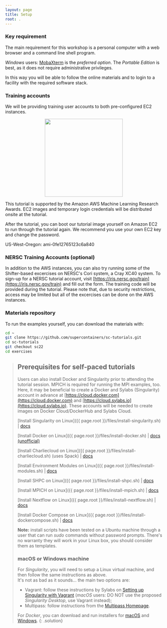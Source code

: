 ```yaml
---
layout: page
title: Setup
root: .
---
```



### Key requirement

The main requirement for this workshop is a personal computer with a web browser and a command line shell program.  

*Windows* users: [MobaXterm](https://mobaxterm.mobatek.net/download-home-edition.html) is the *preferred option*.  The *Portable Edition* is best, as it does not require administrative privileges.  
<!--Other acceptable options would be [Visual Studio Code](https://code.visualstudio.com/) or PuTTY, but you will also need to install [Cygwin/X](https://x.cygwin.com) to run the example on X11 applications.  -->
In this way you will be able to follow the online materials and to login to a facility with the required software stack.


### Training accounts

We will be providing training user accounts to both pre-configured EC2 instances.

<div style="text-align:center"><img src="fig/AWS_logo.png" width="250"></div>

This tutorial is supported by the Amazon AWS Machine Learning Research Awards. EC2 images and temporary login credentials will be distributed onsite at the tutorial.

After the tutorial, you can boot our tutorial image yourself on Amazon EC2 to run through the tutorial again. We recommend you use your own EC2 key and change the password.

US-West-Oregon: ami-0fe12765123c6a840


### NERSC Training Accounts (optional)

In addition to the AWS instances, you can also try running some of the Shifter-based excercises on NERSC's Cori system, a Cray XC40 system.  To sign-up for a NERSC tutorial account, visit
[https://iris.nersc.gov/train](https://iris.nersc.gov/train) and fill out the form.  The training code will be provided during the tutorial.  Please note that, due to security
restrictions, access may be limited but all of the excercises can be done on the AWS instances.


### Materials repository

To run the examples yourself, you can download the materials with:

```bash
cd ~
git clone https://github.com/supercontainers/sc-tutorials.git
cd sc-tutorials
git checkout sc22
cd exercises
```


> ## Prerequisites for self-paced tutorials
> 
> Users can also install Docker and Singularity prior to attending the tutorial session.  MPICH is required for running the MPI examples, too.  
> Here, it may be beneficial to create a Docker and Sylabs (Singularity) account in advance at [https://cloud.docker.com](https://cloud.docker.com) and [https://cloud.sylabs.io](https://cloud.sylabs.io).  These accounts will be needed to create images on Docker Cloud/DockerHub and Sylabs Cloud.
> 
> [Install Singularity on Linux]({{ page.root }}/files/install-singularity.sh) \| [docs](https://singularity.hpcng.org/user-docs/3.5/quick_start.html)
> 
> [Install Docker on Linux]({{ page.root }}/files/install-docker.sh) \| [docs (unofficial)](https://www.itzgeek.com/how-tos/linux/ubuntu-how-tos/how-to-install-docker-on-ubuntu-18-04-lts-bionic-beaver.html)
> 
> [Install Charliecloud on Linux]({{ page.root }}/files/install-charliecloud.sh) (uses Spack) \| [docs](https://hpc.github.io/charliecloud)
> 
> [Install Environment Modules on Linux]({{ page.root }}/files/install-modules.sh) \| [docs](http://modules.sourceforge.net)
> 
> [Install SHPC on Linux]({{ page.root }}/files/install-shpc.sh) \| [docs](https://singularity-hpc.readthedocs.io)
> 
> [Install MPICH on Linux]({{ page.root }}/files/install-mpich.sh) \| [docs](https://www.mpich.org/documentation/guides/)
> 
> [Install Nextflow on Linux]({{ page.root }}/files/install-nextflow.sh) \| [docs](https://www.nextflow.io/docs/latest/getstarted.html)
> 
> [Install Docker Compose on Linux]({{ page.root }}/files/install-dockercompose.sh) \| [docs](https://docs.docker.com/compose/)
> 
> **Note:** install scripts have been tested on a Ubuntu machine through a user that can run *sudo* commands without password prompts. There's no warranty they will work in your Linux box, you should consider them as templates.
> 
> ### macOS or Windows machine
> 
> For *Singularity*, you will need to setup a Linux virtual machine, and then follow the same instructions as above.  
> It's not as bad as it sounds... the main two options are:
>   - Vagrant: follow these instructions by Sylabs on [Setting up Singularity with Vagrant](https://singularity.hpcng.org/admin-docs/3.5/installation.html#installation-on-windows-or-mac) (*macOS* users: DO NOT use the proposed *Singularity Desktop*, use Vagrant instead);
>   - Multipass: follow instructions from the [Multipass Homepage](https://multipass.run).
> 
> For *Docker*, you can download and run installers for [macOS](https://hub.docker.com/editions/community/docker-ce-desktop-mac/) and [Windows](https://hub.docker.com/editions/community/docker-ce-desktop-windows/).
{: .solution}
